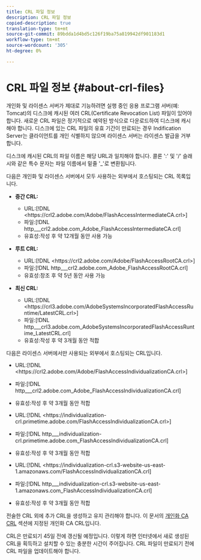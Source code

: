 ```yaml
---
title: CRL 파일 정보
description: CRL 파일 정보
copied-description: true
translation-type: tm+mt
source-git-commit: 89bdda1d4bd5c126f19ba75a819942df901183d1
workflow-type: tm+mt
source-wordcount: '305'
ht-degree: 0%

---
```



# CRL 파일 정보 {#about-crl-files}

개인화 및 라이센스 서버가 제대로 기능하려면 실행 중인 응용 프로그램 서버(예: Tomcat)의 디스크에 캐시된 여러 CRL(Certificate Revocation List) 파일이 있어야 합니다. 새로운 CRL 파일은 정기적으로 예약된 방식으로 다운로드하여 디스크에 캐시해야 합니다. 디스크에 있는 CRL 파일의 유효 기간이 만료되는 경우 Indification Server는 클라이언트를 개인 식별하지 않으며 라이센스 서버는 라이센스 발급을 거부합니다.

디스크에 캐시된 CRL의 파일 이름은 해당 URL과 일치해야 합니다. 콜론 &#39;:&#39; 및 &#39;/&#39; 슬래시와 같은 특수 문자는 파일 이름에서 밑줄 &#39;_&#39;로 변환됩니다.

다음은 개인화 및 라이센스 서버에서 모두 사용하는 외부에서 호스팅되는 CRL 목록입니다.

* **중간 CRL:**

   * URL:[!DNL <ht<span></span>tps://crl2.adobe.com/Adobe/FlashAccessIntermediateCA.crl>]
   * 파일:[!DNL http___crl2.adobe.com_Adobe_FlashAccessIntermediateCA.crl]
   * 유효성:작성 후 약 12개월 동안 사용 가능

* **루트 CRL:**

   * URL:[!DNL <ht<span></span>tps://crl2.adobe.com/Adobe/FlashAccessRootCA.crl>]
   * 파일:[!DNL http___crl2.adobe.com_Adobe_FlashAccessRootCA.crl]
   * 유효성:창조 후 약 5년 동안 사용 가능

* **최신 CRL:**

   * URL:[!DNL <ht<span></span>tps://crl3.adobe.com/AdobeSystemsIncorporatedFlashAccessRuntime/LatestCRL.crl>]
   * 파일:[!DNL http___crl3.adobe.com_AdobeSystemsIncorporatedFlashAccessRuntime_LatestCRL.crl]
   * 유효성:작성 후 약 3개월 동안 적합

다음은 라이센스 서버에서만 사용되는 외부에서 호스팅되는 CRL입니다.

* URL:[!DNL <ht<span></span>tps://crl2.adobe.com/Adobe/FlashAccessIndividualizationCA.crl>]
* 파일:[!DNL http___crl2.adobe.com_Adobe_FlashAccessIndividualizationCA.crl]
* 유효성:작성 후 약 3개월 동안 적합

* URL:[!DNL <ht<span></span>tps://individualization-crl.primetime.adobe.com/FlashAccessIndividualizationCA.crl>]
* 파일:[!DNL http___individualization-crl.primetime.adobe.com_FlashAccessIndividualizationCA.crl]
* 유효성:작성 후 약 3개월 동안 적합

* URL:[!DNL <ht<span></span>tps://individualization-crl.s3-website-us-east-1.amazonaws.com/FlashAccessIndividualizationCA.crl]
* 파일:[!DNL http___individualization-crl.s3-website-us-east-1.amazonaws.com_FlashAccessIndividualizationCA.crl]
* 유효성:작성 후 약 3개월 동안 적합

전술한 CRL 외에 추가 CRL을 생성하고 유지 관리해야 합니다. 이 문서의 [개인화 CA CRL](../../../on-premises-i15n-server/server-configuration-section/server-properties/create-i15n-ca-crl.md) 섹션에 지정된 개인화 CA CRL입니다.

CRL은 만료되기 45일 전에 갱신될 예정입니다. 이렇게 하면 인터넷에서 새로 생성된 CRL을 획득하고 설치할 수 있는 충분한 시간이 주어집니다. CRL 파일이 만료되기 전에 CRL 파일을 업데이트해야 합니다.

